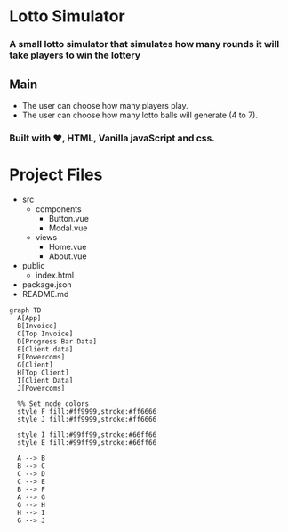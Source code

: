 # Lotto Simulator

### A small lotto simulator that simulates how many rounds it will take players to win the lottery 

## Main 

- The user can choose how many players play.
- The user can choose how many lotto balls will generate (4 to 7).

### Built with ❤️, HTML, Vanilla javaScript and css. 

# Project Files

- src
  - components
    - Button.vue
    - Modal.vue
  - views
    - Home.vue
    - About.vue
- public
  - index.html
- package.json
- README.md

```mermaid
graph TD
  A[App]
  B[Invoice]
  C[Top Invoice]
  D[Progress Bar Data]
  E[Client data]
  F[Powercoms]
  G[Client]
  H[Top Client]
  I[Client Data]
  J[Powercoms]

  %% Set node colors
  style F fill:#ff9999,stroke:#ff6666
  style J fill:#ff9999,stroke:#ff6666

  style I fill:#99ff99,stroke:#66ff66
  style E fill:#99ff99,stroke:#66ff66

  A --> B
  B --> C
  C --> D
  C --> E
  B --> F
  A --> G
  G --> H
  H --> I
  G --> J
